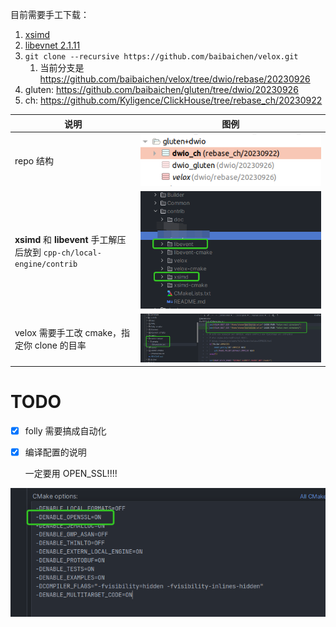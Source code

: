 目前需要手工下载：
1. [xsimd](https://github.com/xtensor-stack/xsimd/archive/refs/tags/10.0.0.tar.gz)
2. [libevnet 2.1.11](https://github.com/libevent/libevent/releases/download/release-2.1.11-stable/libevent-2.1.11-stable.tar.gz)
3. `git clone --recursive https://github.com/baibaichen/velox.git` 
   1. 当前分支是 https://github.com/baibaichen/velox/tree/dwio/rebase/20230926
4. gluten: https://github.com/baibaichen/gluten/tree/dwio/20230926
5. ch: https://github.com/Kyligence/ClickHouse/tree/rebase_ch/20230922

| 说明                                                         |                             图例                             |
| ------------------------------------------------------------ | :----------------------------------------------------------: |
| repo 结构                                                    |       ![image-20231009001020690](./doc/image/repo.png)       |
| **xsimd** 和 **libevent** 手工解压后放到 `cpp-ch/local-engine/contrib` | ![image-20231009001558832](./doc/image/xsimd.png) |
| velox 需要手工改 cmake，指定你 clone 的目率                  |      ![image-20231009002034027](./doc/image/velox.png)       |

# TODO

- [x] folly 需要搞成自动化

- [x] 编译配置的说明

  一定要用 OPEN_SSL!!!!

![image-20231009003031493](./doc/image/cmake.png)
